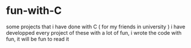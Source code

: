 # fun-with-C
some projects that i have done with C ( for my friends in university ) i have developped every project of these with a lot of fun, i wrote the code with fun, it will be fun to read it
